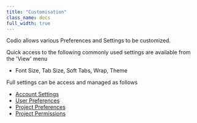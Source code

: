 ```yaml
---
title: "Customisation"
class_name: docs
full_width: true
---
```


Codio allows various Preferences and Settings to be customized.

Quick access to the following commonly used settings are available from the 'View' menu

- Font Size, Tab Size, Soft Tabs, Wrap, Theme

Full settings can be access and managed as follows

- [Account Settings](/docs/settings-prefs/account-settings/)
- [User Preferences](/docs/settings-prefs/codio-prefs/)
- [Project Preferences](/docs/settings-prefs/project-prefs/)
- [Project Permissions](/docs/settings-prefs/permissions/)


